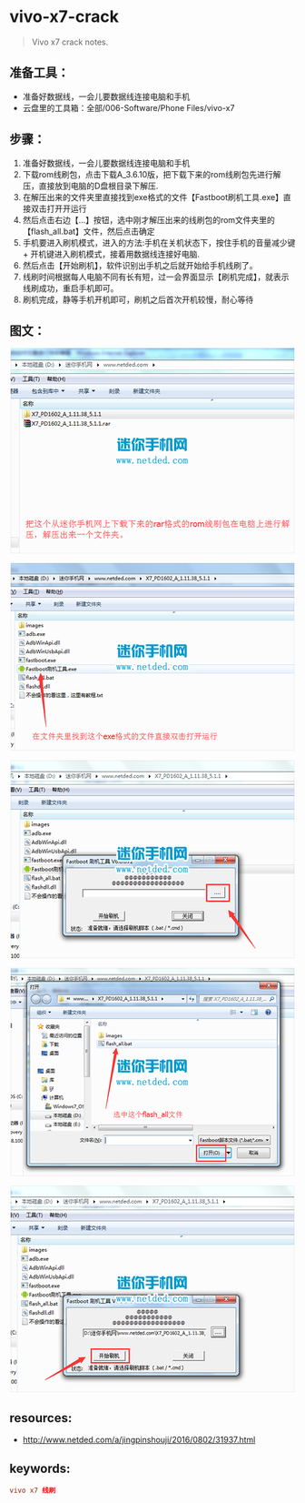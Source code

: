 # vivo-x7-crack
> Vivo x7 crack notes.


## 准备工具：
- 准备好数据线，一会儿要数据线连接电脑和手机
- 云盘里的工具箱：全部/006-Software/Phone Files/vivo-x7


## 步骤：
1. 准备好数据线，一会儿要数据线连接电脑和手机
2. 下载rom线刷包，点击下载A_3.6.10版，把下载下来的rom线刷包先进行解压，直接放到电脑的D盘根目录下解压.
3. 在解压出来的文件夹里直接找到exe格式的文件【Fastboot刷机工具.exe】直接双击打开开运行
4. 然后点击右边【...】按钮，选中刚才解压出来的线刷包的rom文件夹里的【flash_all.bat】文件，然后点击确定
5. 手机要进入刷机模式，进入的方法:手机在关机状态下，按住手机的音量减少键 + 开机键进入刷机模式，接着用数据线连接好电脑.
6. 然后点击【开始刷机】，软件识别出手机之后就开始给手机线刷了。
7. 线刷时间根据每人电脑不同有长有短，过一会界面显示【刷机完成】，就表示线刷成功，重启手机即可。
8. 刷机完成，静等手机开机即可，刷机之后首次开机较慢，耐心等待

## 图文：
<center>
    <p><img src="assets/01.png"></p>
    <p><img src="assets/02.png"></p>
    <p><img src="assets/03.png"></p>
    <p><img src="assets/04.png"></p>
    <p><img src="assets/05.png"></p>
</center>

## resources:
+ http://www.netded.com/a/jingpinshouji/2016/0802/31937.html

## keywords: 
```conf
vivo x7 线刷
```